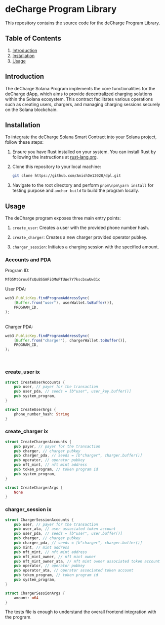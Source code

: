 # deCharge Program Library

This repository contains the source code for the deCharge Program Library.

## Table of Contents

1. [Introduction](#introduction)
2. [Installation](#installation)
3. [Usage](#usage)

## Introduction

The deCharge Solana Program implements the core functionalities for the deCharge dApp, which aims to provide decentralized charging solutions within the Solana ecosystem. This contract facilitates various operations such as creating users, chargers, and managing charging sessions securely on the Solana blockchain.

## Installation

To integrate the deCharge Solana Smart Contract into your Solana project, follow these steps:

1. Ensure you have Rust installed on your system. You can install Rust by following the instructions at [rust-lang.org](https://www.rust-lang.org/tools/install).

2. Clone this repository to your local machine:

    ```bash
    git clone https://github.com/AnishDe12020/dpl.git
    ```

3. Navigate to the root directory and perform `pnpm\npm\yarn install` for testing purpose and `anchor build` to build the program locally.

## Usage

The deCharge program exposes three main entry points:

1. `create_user`: Creates a user with the provided phone number hash.

2. `create_charger`: Creates a new charger provided operator pubkey.
3. `charger_session`: Initiates a charging session with the specified amount.

### Accounts and PDA

Program ID:
```md
MfQ5MtGrou6TxQuBSGAFiQMuPTUWe7Y7kscbswUw31c
```

User PDA:
```js
web3.PublicKey.findProgramAddressSync(
    [Buffer.from("user"), userWallet.toBuffer()],
    PROGRAM_ID,
);
```

<br/>
Charger PDA:

```js
web3.PublicKey.findProgramAddressSync(
    [Buffer.from("charger"), chargerWallet.toBuffer()],
    PROGRAM_ID,
);
```
<br/>

### create_user ix
```rs
struct CreateUserAccounts {
    pub user, // payer for the transaction
    pub user_pda, // seeds = [b"user", user_key.buffer()]
    pub system_program,
}

struct CreateUserArgs {
    phone_number_hash: String
}
```

### create_charger ix
```rs
struct CreateChargerAccounts {
    pub payer, // payer for the transaction
    pub charger, // charger pubkey
    pub charger_pda, // seeds = [b"charger", charger.buffer()]
    pub operator, // operator pubkey
    pub nft_mint, // nft mint address
    pub token_program, // token program id
    pub system_program,
}

struct CreateChargerArgs {
    None
}
```

### charger_session ix
```rs
struct ChargerSessionAccounts {
    pub user, // payer for the transaction
    pub user_ata, // user associated token account
    pub user_pda, // seeds = [b"user", user.buffer()]
    pub charger, // charger pubkey
    pub charger_pda, // seeds = [b"charger", charger.buffer()]
    pub mint, // mint address
    pub nft_mint, // nft mint address
    pub nft_mint_owner, // nft mint owner
    pub nft_mint_owner_ata, // nft mint owner associated token account
    pub operator, // operator pubkey
    pub operator_ata, // operator associated token account
    pub token_program, // token program id
    pub system_program,
}

struct ChargerSessionArgs {
    amount: u64
}
```

The tests file is enough to understand the overall frontend integration with the program.